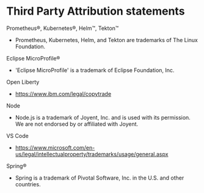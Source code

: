 # Third Party Attribution statements

Prometheus®, Kubernetes®, Helm™, Tekton™

   * Prometheus, Kubernetes, Helm, and Tekton are trademarks of The Linux Foundation. 

Eclipse MicroProfile®

   * 'Eclipse MicroProfile' is a trademark of Eclipse Foundation, Inc.

Open Liberty
   * https://www.ibm.com/legal/copytrade

Node
   * Node.js is a trademark of Joyent, Inc. and is used with its permission. We are not endorsed by or affiliated with Joyent.

VS Code
   * https://www.microsoft.com/en-us/legal/intellectualproperty/trademarks/usage/general.aspx

Spring®
   * Spring is a trademark of Pivotal Software, Inc. in the U.S. and other countries.